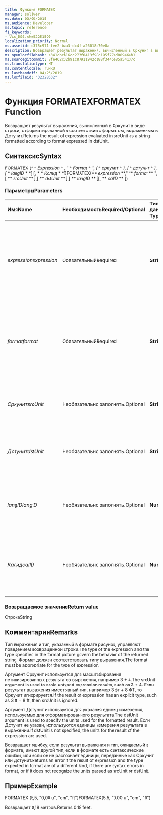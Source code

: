 ```yaml
---
title: Функция FORMATEX
manager: soliver
ms.date: 03/09/2015
ms.audience: Developer
ms.topic: reference
f1_keywords:
- Vis_DSS.chm82251590
localization_priority: Normal
ms.assetid: d375c971-fee2-baa3-dc4f-a26018e70e8a
description: Возвращает результат выражения, вычисленный в Сркунит в виде строки, отформатированной в соответствии с форматом, выраженным в Дстунит.
ms.openlocfilehash: e341cbcb16cc273f0413f98c195f77ad08946ab1
ms.sourcegitcommit: 8fe462c32b91c87911942c188f3445e85a54137c
ms.translationtype: MT
ms.contentlocale: ru-RU
ms.lasthandoff: 04/23/2019
ms.locfileid: "32328632"
---
```

# <a name="formatex-function"></a><span data-ttu-id="a3f01-103">Функция FORMATEX</span><span class="sxs-lookup"><span data-stu-id="a3f01-103">FORMATEX Function</span></span>

<span data-ttu-id="a3f01-104">Возвращает результат выражения, вычисленный в Сркунит в виде строки, отформатированной в соответствии с форматом, выраженным в Дстунит.</span><span class="sxs-lookup"><span data-stu-id="a3f01-104">Returns the result of expression evaluated in srcUnit as a string formatted according to format expressed in dstUnit.</span></span>
  
## <a name="syntax"></a><span data-ttu-id="a3f01-105">Синтаксис</span><span class="sxs-lookup"><span data-stu-id="a3f01-105">Syntax</span></span>

<span data-ttu-id="a3f01-106">FORMATEX (\* \* *Expression* \* *, "* \* *Format* \* *", [* \* *сркунит* \* *], [* \* *дстунит* \* *], [* \* *langID* \* \*] [, \* \* *Калид* \* \*])</span><span class="sxs-lookup"><span data-stu-id="a3f01-106">FORMATEX(\*\* *expression* \*\*," \*\* *format* \*\* ",[ \*\* *srcUnit* \*\* ],[ \*\* *dstUnit* \*\* ],[ \*\* *langID* \*\* ][, \*\* *calID* \*\* ])</span></span> 
  
### <a name="parameters"></a><span data-ttu-id="a3f01-107">Параметры</span><span class="sxs-lookup"><span data-stu-id="a3f01-107">Parameters</span></span>

|<span data-ttu-id="a3f01-108">**Имя**</span><span class="sxs-lookup"><span data-stu-id="a3f01-108">**Name**</span></span>|<span data-ttu-id="a3f01-109">**Необходимость**</span><span class="sxs-lookup"><span data-stu-id="a3f01-109">**Required/Optional**</span></span>|<span data-ttu-id="a3f01-110">**Тип данных**</span><span class="sxs-lookup"><span data-stu-id="a3f01-110">**Data Type**</span></span>|<span data-ttu-id="a3f01-111">**Описание**</span><span class="sxs-lookup"><span data-stu-id="a3f01-111">**Description**</span></span>|
|:-----|:-----|:-----|:-----|
| <span data-ttu-id="a3f01-112">_expression_</span><span class="sxs-lookup"><span data-stu-id="a3f01-112">_expression_</span></span> <br/> |<span data-ttu-id="a3f01-113">Обязательный</span><span class="sxs-lookup"><span data-stu-id="a3f01-113">Required</span></span>  <br/> |<span data-ttu-id="a3f01-114">**String**</span><span class="sxs-lookup"><span data-stu-id="a3f01-114">**String**</span></span> <br/> |<span data-ttu-id="a3f01-115">Сочетание констант, операторов, функций и ссылок на ячейки таблицы свойств фигуры, в результате чего получается значение.</span><span class="sxs-lookup"><span data-stu-id="a3f01-115">A combination of constants, operators, functions, and references to ShapeSheet cells that results in a value.</span></span>  <br/> |
| <span data-ttu-id="a3f01-116">_format_</span><span class="sxs-lookup"><span data-stu-id="a3f01-116">_format_</span></span> <br/> |<span data-ttu-id="a3f01-117">Обязательный</span><span class="sxs-lookup"><span data-stu-id="a3f01-117">Required</span></span>  <br/> |<span data-ttu-id="a3f01-118">**String**</span><span class="sxs-lookup"><span data-stu-id="a3f01-118">**String**</span></span> <br/> |<span data-ttu-id="a3f01-119">Формат рисунка, используемый для форматирования строки.</span><span class="sxs-lookup"><span data-stu-id="a3f01-119">The format picture used to format the string.</span></span> <span data-ttu-id="a3f01-120">Дополнительные сведения о форматах рисунков см [](about-format-pictures.md).</span><span class="sxs-lookup"><span data-stu-id="a3f01-120">For more information about format pictures, see [About Format Pictures](about-format-pictures.md).</span></span>  <br/> |
| <span data-ttu-id="a3f01-121">_Сркунит_</span><span class="sxs-lookup"><span data-stu-id="a3f01-121">_srcUnit_</span></span> <br/> |<span data-ttu-id="a3f01-122">Необязательно заполнять.</span><span class="sxs-lookup"><span data-stu-id="a3f01-122">Optional</span></span>  <br/> |<span data-ttu-id="a3f01-123">**String**</span><span class="sxs-lookup"><span data-stu-id="a3f01-123">**String**</span></span> <br/> | <span data-ttu-id="a3f01-124">Единицы измерения, используемые для вычисления выражения (в, cm и т. д.).</span><span class="sxs-lookup"><span data-stu-id="a3f01-124">Units used to evaluate expression (in, cm, and so forth).</span></span>  <br/> |
| <span data-ttu-id="a3f01-125">_Дстунит_</span><span class="sxs-lookup"><span data-stu-id="a3f01-125">_dstUnit_</span></span> <br/> |<span data-ttu-id="a3f01-126">Необязательно заполнять.</span><span class="sxs-lookup"><span data-stu-id="a3f01-126">Optional</span></span>  <br/> |<span data-ttu-id="a3f01-127">**String**</span><span class="sxs-lookup"><span data-stu-id="a3f01-127">**String**</span></span> <br/> |<span data-ttu-id="a3f01-128">Единица, используемая для результата выражения (in, cm и т. д.).</span><span class="sxs-lookup"><span data-stu-id="a3f01-128">Units to use for the result of expression (in, cm, and so forth).</span></span>  <br/> |
| <span data-ttu-id="a3f01-129">_langID_</span><span class="sxs-lookup"><span data-stu-id="a3f01-129">_langID_</span></span> <br/> |<span data-ttu-id="a3f01-130">Необязательно заполнять.</span><span class="sxs-lookup"><span data-stu-id="a3f01-130">Optional</span></span>  <br/> |<span data-ttu-id="a3f01-131">**Number**</span><span class="sxs-lookup"><span data-stu-id="a3f01-131">**Number**</span></span> <br/> |<span data-ttu-id="a3f01-132">Язык, используемый при форматировании изображений даты и времени в системе Microsoft Office.</span><span class="sxs-lookup"><span data-stu-id="a3f01-132">The language used when formatting Microsoft Office System date/time pictures.</span></span>  <br/> |
| <span data-ttu-id="a3f01-133">_Калид_</span><span class="sxs-lookup"><span data-stu-id="a3f01-133">_calID_</span></span> <br/> |<span data-ttu-id="a3f01-134">Необязательно заполнять.</span><span class="sxs-lookup"><span data-stu-id="a3f01-134">Optional</span></span>  <br/> |<span data-ttu-id="a3f01-135">**Number**</span><span class="sxs-lookup"><span data-stu-id="a3f01-135">**Number**</span></span> <br/> |<span data-ttu-id="a3f01-136">Календарь, используемый при форматировании изображений даты и времени в системе Microsoft Office.</span><span class="sxs-lookup"><span data-stu-id="a3f01-136">The calendar used when formatting Microsoft Office System date/time pictures.</span></span>  <br/> |
   
### <a name="return-value"></a><span data-ttu-id="a3f01-137">Возвращаемое значение</span><span class="sxs-lookup"><span data-stu-id="a3f01-137">Return value</span></span>

<span data-ttu-id="a3f01-138">Строка</span><span class="sxs-lookup"><span data-stu-id="a3f01-138">String</span></span>
  
## <a name="remarks"></a><span data-ttu-id="a3f01-139">Комментарии</span><span class="sxs-lookup"><span data-stu-id="a3f01-139">Remarks</span></span>

<span data-ttu-id="a3f01-140">Тип выражения и тип, указанный в формате рисунок, управляют поведением возвращенной строки.</span><span class="sxs-lookup"><span data-stu-id="a3f01-140">The type of the expression and the type specified in the format picture govern the behavior of the returned string.</span></span> <span data-ttu-id="a3f01-141">Формат должен соответствовать типу выражения.</span><span class="sxs-lookup"><span data-stu-id="a3f01-141">The format must be appropriate for the type of expression.</span></span>
  
<span data-ttu-id="a3f01-142">Аргумент Сркунит используется для масштабирования нетипизированных результатов выражения, например 3 + 4.</span><span class="sxs-lookup"><span data-stu-id="a3f01-142">The srcUnit argument is used to scale untyped expression results, such as 3 + 4.</span></span> <span data-ttu-id="a3f01-143">Если результат выражения имеет явный тип, например 3 фт + 8 ФТ, то Сркунит игнорируется.</span><span class="sxs-lookup"><span data-stu-id="a3f01-143">If the result of expression has an explicit type, such as 3 ft + 8 ft, then srcUnit is ignored.</span></span>
  
<span data-ttu-id="a3f01-144">Аргумент Дстунит используется для указания единиц измерения, используемых для отформатированного результата.</span><span class="sxs-lookup"><span data-stu-id="a3f01-144">The dstUnit argument is used to specify the units used for the formatted result.</span></span> <span data-ttu-id="a3f01-145">Если Дстунит не указан, используются единицы измерения результата в выражении.</span><span class="sxs-lookup"><span data-stu-id="a3f01-145">If dstUnit is not specified, the units for the result of the expression are used.</span></span>
  
<span data-ttu-id="a3f01-146">Возвращает ошибку, если результат выражения и тип, ожидаемый в формате, имеют другой тип, если в формате есть синтаксические ошибки, или если он не распознает единицы, переданные как Сркунит или Дстунит.</span><span class="sxs-lookup"><span data-stu-id="a3f01-146">Returns an error if the result of expression and the type expected in format are of a different kind, if there are syntax errors in format, or if it does not recognize the units passed as srcUnit or dstUnit.</span></span>
  
## <a name="example"></a><span data-ttu-id="a3f01-147">Пример</span><span class="sxs-lookup"><span data-stu-id="a3f01-147">Example</span></span>

<span data-ttu-id="a3f01-148">FORMATEX (5,5, "0,00 u", "cm", "ft")</span><span class="sxs-lookup"><span data-stu-id="a3f01-148">FORMATEX(5.5, "0.00 u", "cm", "ft")</span></span> 
  
<span data-ttu-id="a3f01-149">Возвращает 0,18 метров.</span><span class="sxs-lookup"><span data-stu-id="a3f01-149">Returns 0.18 feet.</span></span> 
  

